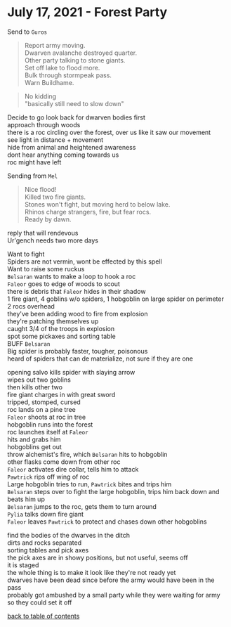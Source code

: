 # July 17, 2021 - Forest Party

Send to `Guros`  
> Report army moving.  
> Dwarven avalanche destroyed quarter.  
> Other party talking to stone giants.  
> Set off lake to flood more.  
> Bulk through stormpeak pass.  
> Warn Buildhame.  

> No kidding  
> "basically still need to slow down"  

Decide to go look back for dwarven bodies first  
approach through woods  
there is a roc circling over the forest, over us like it saw our movement  
see light in distance + movement  
hide from animal and heightened awareness  
dont hear anything coming towards us  
roc might have left  

Sending from `Mel`  
> Nice flood!  
> Killed two fire giants.  
> Stones won't fight, but moving herd to below lake.  
> Rhinos charge strangers, fire, but fear rocs.  
> Ready by dawn.  

reply that will rendevous  
Ur'gench needs two more days  

Want to fight  
Spiders are not vermin, wont be effected by this spell  
Want to raise some ruckus  
`Belsaran` wants to make a loop to hook a roc  
`Faleor` goes to edge of woods to scout  
there is debris that `Faleor` hides in their shadow  
1 fire giant, 4 goblins w/o spiders, 1 hobgoblin on large spider on perimeter  
2 rocs overhead  
they've been adding wood to fire from explosion  
they're patching themselves up  
caught 3/4 of the troops in explosion  
spot some pickaxes and sorting table  
BUFF `Belsaran`  
Big spider is probably faster, tougher, poisonous  
heard of spiders that can de materialize, not sure if they are one  

opening salvo kills spider with slaying arrow  
wipes out two goblins  
then kills other two  
fire giant charges in with great sword  
tripped, stomped, cursed  
roc lands on a pine tree  
`Faleor` shoots at roc in tree  
hobgoblin runs into the forest  
roc launches itself at `Faleor`  
hits and grabs him  
hobgoblins get out  
throw alchemist's fire, which `Belsaran` hits to hobgoblin  
other flasks come down from other roc  
`Faleor` activates dire collar, tells him to attack  
`Pawtrick` rips off wing of roc  
Large hobgoblin tries to run, `Pawtrick` bites and trips him  
``Belsaran`` steps over to fight the large hobgoblin, trips him back down and beats him up  
`Belsaran` jumps to the roc, gets them to turn around  
`Pylia` talks down fire giant  
`Faleor` leaves `Pawtrick` to protect and chases down other hobgoblins  

find the bodies of the dwarves in the ditch  
dirts and rocks separated  
sorting tables and pick axes  
the pick axes are in showy positions, but not useful, seems off  
it is staged  
the whole thing is to make it look like they're not ready yet  
dwarves have been dead since before the army would have been in the pass  
probably got ambushed by a small party while they were waiting for army so they could set it off  

[back to table of contents](/sessions/README.md)
